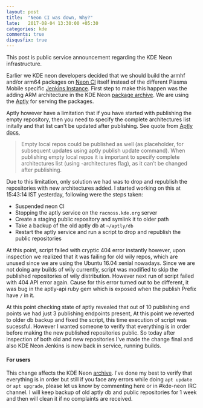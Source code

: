 ```yaml
---
layout: post
title:  "Neon CI was down, Why?"
late:   2017-08-04 13:30:00 +05:30
categories: kde
comments: true
disqusfix: true
---
```


This post is public service announcement regarding the KDE Neon infrastructure.

Earlier we KDE neon developers decided that we should build the armhf and/or arm64 packages on [Neon CI](https://build.neon.kde.org) itself instead of the different Plasma Mobile specific [Jenkins Instance](http://mobile.neon.pangea.pub). First step to make this happen was the adding ARM architecture in the KDE Neon [package archive](https://archive.neon.kde.org). We are using the [Aptly](https://www.aptly.info) for serving the packages.

Aptly however have a limitation that if you have started with publishing the empty repository, then you need to specify the complete architectures list initally and that list can't be updated after publishing. See quote from [Aptly docs](https://www.aptly.info/doc/aptly/publish/repo/),

> Empty local repos could be published as well (as placeholder, for subsequent updates using aptly publish update command). When publishing empty local repos it is important to specify complete architectures list (using -architectures flag), as it can’t be changed after publishing.

Due to this limitation, only solution we had was to drop and republish the repositories with new architectures added. I started working on this at 15:43:14 IST yesterday, following were the steps taken:

- Suspended neon CI
- Stopping the aptly service on the `racnoss.kde.org` server
- Create a staging public repository and symlink it to older path
- Take a backup of the old aptly db at `~/aptly/db`
- Restart the aptly service and run a script to drop and republish the public repositories

At this point, script failed with cryptic 404 error instantly however, upon inspection we realized that it was failing for old wily repos, which are unused since we are using the Ubuntu 16.04 xenial nowadays. Since we are not doing any builds of wily currently, script was modified to skip the published repositories of wily distribution. However next run of script failed with 404 API error again. Cause for this error turned out to be different, it was bug in the aptly-api ruby gem which is exposed when the publish Prefix have `/` in it.

At this point checking state of aptly revealed that out of 10 publishing end points we had just 3 publishing endpoints present, At this point we reverted to older db backup and fixed the script, this time execution of script was sucessful. However I wanted someone to verify that everything is in order before making the new published repositories public. So today after inspection of both old and new repositories I've made the change final and also KDE Neon Jenkins is now back in service, running builds.

#### For users

This change affects the KDE Neon [archive](https://archive.neon.kde.org). I've done my best to verify that everything is in order but still if you face any errors while doing `apt update` or `apt upgrade`, please let us know by commenting here or in #kde-neon IRC channel. I will keep backup of old aptly db and public repositories for 1 week and then will clean it if no complaints are received.
